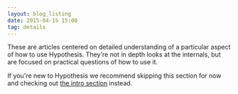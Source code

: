 ```yaml
---
layout: blog_listing
date: 2015-04-15 15:00
tag: details
---
```


These are articles centered on detailed understanding of a particular aspect
of how to use Hypothesis. They're not in depth looks at the internals, but
are focused on practical questions of how to use it.

If you're new to Hypothesis we recommend skipping this section for now and
checking out [the intro section](/articles/intro) instead.
